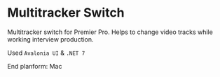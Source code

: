 # Multitracker Switch
Multitracker switch for Premier Pro. Helps to change video tracks while working interview production.

Used `Avalonia UI` & `.NET 7`

End planform: Mac

